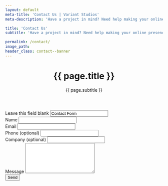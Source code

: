 ```yaml
---
layout: default
meta-title: 'Contact Us | Variant Studios'
meta-description: 'Have a project in mind? Need help making your online presence more impactful? We are ready to help! Drop us a line below and we will get back to you shortly.'

title: 'Contact Us'
subtitle: 'Have a project in mind? Need help making your online presence more impactful? We are ready to help! Drop us a line below and we will get back to you shortly.'

permalink: /contact/
image_path: 
header_class: contact--banner
---
```

<header class="{{ page.header_class }} header--banner" id="header--banner">
  <h1>{{ page.title }}</h1>
  <p>{{ page.subtitle }}</p>
</header>

<form action="https://getsimpleform.com/messages?form_api_token=6f32d74d5c544939d7ca2ef5d42e7eff" method="post">
  <!-- the redirect_to is optional, the form will redirect to the referrer on submission -->
  <input type='hidden' name='redirect_to' value='https://www.variantstudios.com/contact/thanks/' />
  <!-- all your input fields here.... -->
  <div class="hidden">
    <label for="form-url">Leave this field blank </label>
        <input autocomplete="off" type="text" id="form-url" name="formtype" value="Contact Form" size="20" maxlength="128" class="form-text">
    </div>
    <div class="webform-component">
        <label for="name">Name</label>
        <input type="text" name="name" id="name" required="">
        <div class="validation">
            <span id="nameInfo"></span>
            <i class="fa fa-check"></i>
        </div>
    </div>
    <div class="webform-component">
        <label for="email">Email</label>
        <input type="email" name="email" id="email" required="">
        <div class="validation">
            <span id="emailInfo"></span>
            <i class="fa fa-check"></i>
        </div>
    </div>
    <div class="webform-component">
        <label for="phone">Phone <span class="optional">(optional)</span></label>
        <input type="text" name="phone" id="phone">
    </div>
    <div class="webform-component">
        <label for="company">Company <span class="optional">(optional)</span></label>
        <input type="text" name="company" id="company">
    </div>
    <div class="webform-component">
        <label for="Message">Message</label>
        <textarea id="message" name="message" rows="6" cols="25"></textarea>
        <div class="validation">
            <span id="messageInfo"></span>
            <i class="fa fa-check"></i>
        </div>
    </div>
    <input class="sendButton" type="submit" name="Submit" value="Send">
</form>

<!--<div class="map">-->
<!--<iframe width='100%' height='500px' frameBorder='0' src='https://a.tiles.mapbox.com/v4/variantstudiosteam.jbofafjf/attribution,zoompan,geocoder.html?access_token=pk.eyJ1IjoidmFyaWFudHN0dWRpb3N0ZWFtIiwiYSI6IkJOeWd1dWMifQ.EpahpXGBtmn_3IROFYRS5w'></iframe>-->
<!--</div>-->